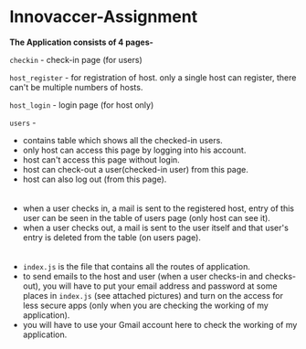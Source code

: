# Innovaccer-Assignment



**The Application consists of 4 pages-**

`checkin` - check-in page (for users)

`host_register` - for registration of host. only a single host can register, there can't be multiple numbers of hosts.

`host_login` - login page (for host only)

`users` - 

 - contains table which shows all the checked-in users.
 - only host can access this page by logging into his account.
 - host can't access this page without login.
 - host can check-out a user(checked-in user) from this page.
 - host can also log out (from this page).
<br><br><br>
 - when a user checks in, a mail is sent to the registered host, entry of
   this user can be seen in the table of users page (only host can see it).
 - when a user checks out, a mail is sent to the user itself and that user's
   entry is deleted from the table (on users page).
<br><br><br>
 - `index.js` is the file that contains all the routes of application.
 - to send emails to the host and user (when a user checks-in and
   checks-out), you will have to put your email address and password at some places in `index.js` (see attached pictures) and turn on the access for less secure apps (only when you are checking the working of my application).
 - you will have to use your Gmail account here to check the working of
   my application.



